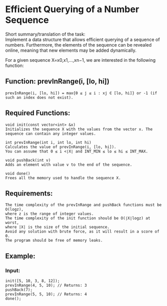 # Efficient Querying of a Number Sequence
Short summary/translation of the task:  
Implement a data structure that allows efficient querying of a sequence of numbers. Furthermore, the elements of the sequence can be revealed online, meaning that new elements may be added dynamically.

For a given sequence X=x0​,x1​,...,xn−1​, we are interested in the following function:
## Function: prevInRange(i, [lo, hi])

  `prevInRange(i, [lo, hi]) = max{0 ≤ j ≤ i : xj ∈ [lo, hi]} or -1 (if such an index does not exist).`

## Required Functions:

    void init(const vector<int> &x)
    Initializes the sequence X with the values from the vector x. The sequence can contain any integer values.

    int prevInRange(int i, int lo, int hi)
    Calculates the value of prevInRange(i, [lo, hi]).  
    You can assume that 0 ≤ i <∣X∣ and INT_MIN ≤ lo ≤ hi ≤ INT_MAX.

    void pushBack(int v)
    Adds an element with value v to the end of the sequence.

    void done()
    Frees all the memory used to handle the sequence X.

## Requirements:

    The time complexity of the prevInRange and pushBack functions must be O(log⁡z),  
    where z is the range of integer values.
    The time complexity of the init function should be O(∣X∣log⁡z) at worst,  
    where |X| is the size of the initial sequence.
    Avoid any solution with brute force, as it will result in a score of 0.
    The program should be free of memory leaks.

## Example:

### Input:
```text
init([5, 10, 3, 8, 12]);
prevInRange(4, 5, 10); // Returns: 3
pushBack(7);
prevInRange(5, 5, 10); // Returns: 4
done();

